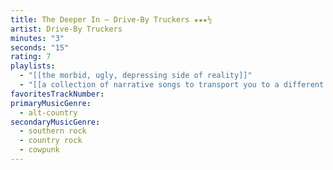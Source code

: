 ```yaml
---
title: The Deeper In — Drive-By Truckers ★★★½
artist: Drive-By Truckers
minutes: "3"
seconds: "15"
rating: 7
playlists:
  - "[[the morbid, ugly, depressing side of reality]]"
  - "[[a collection of narrative songs to transport you to a different world]]"
favoritesTrackNumber:
primaryMusicGenre:
  - alt-country
secondaryMusicGenre:
  - southern rock
  - country rock
  - cowpunk
---
```

